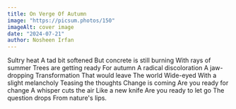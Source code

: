 ```yaml
---
title: On Verge Of Autumn
image: "https://picsum.photos/150"
imageAlt: cover image
date: "2024-07-21"
author: Nosheen Irfan
---
```


Sultry heat
A tad bit softened
But concrete is still burning
With rays of summer
Trees are getting ready
For autumn
A radical discoloration
A jaw-dropping
Transformation
That would leave
The world
Wide-eyed
With a slight melancholy
Teasing the thoughts
Change is coming
Are you ready for change
A whisper cuts the air
Like a new knife
Are you ready to let go
The question drops
From nature's lips. 
